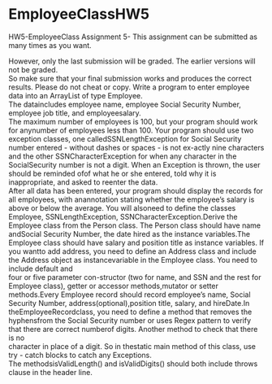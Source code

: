 # EmployeeClassHW5
HW5-EmployeeClass
Assignment 5- This assignment can be submitted as many times as you want.  

However, only the last submission will be graded.  The earlier versions will not be graded.  
So make sure that your final submission works and produces the correct results.  Please do 
not cheat or copy. Write  a  program  to  enter  employee  data  into  an  ArrayList  of  type  Employee.  
The  dataincludes employee name,  employee Social Security Number,  employee job title,  and employeesalary.  
The  maximum  number  of  employees  is  100,  but  your  program  should  work  for  anynumber of employees less than 100. 
Your program should use two exception classes, one calledSSNLengthException for Social Security number 
entered - without dashes or spaces - is not ex-actly nine characters and the other SSNCharacterException 
for when any character in the SocialSecurity number is not a digit.  When an Exception is thrown, the user 
should be reminded ofof what he or she entered, told why it is inappropriate, and asked to reenter the data.  
After all data has been entered, your program should display the records for all employees, with anannotation stating 
whether the employee’s salary is above or below the average.  You will alsoneed to define the classes Employee,
SSNLengthException, SSNCharacterException.Derive the Employee class from the Person class.  The Person class should
have name andSocial Security Number, the date hired as the instance variables.The Employee class should have salary 
and position title as instance variables.  If you wantto add address, you need to define an Address class and include 
the Address object as instancevariable  in  the  Employee  class.   You  need  to  include  default  and  
four  or  five  parameter  con-structor (two for name, and SSN and the rest for Employee class), 
getter or accessor methods,mutator or setter methods.Every Employee record should record employee’s name, 
Social Security Number, address(optional),position title, salary, and hireDate.In  theEmployeeRecordclass, 
you  need  to  define  a  method  that  removes  the  hyphensfrom the Social Security number or uses Regex 
pattern to verify that there are correct numberof  digits.   Another  method  to  check  that  there  is  no  
character  in  place  of  a  digit.   So  in  thestatic main method of this class, use try - catch blocks to catch 
any Exceptions.  
The methodsisValidLength() and isValidDigits() should both include throws clause in the header line.
